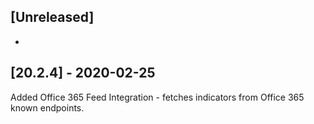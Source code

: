 ## [Unreleased]
-

## [20.2.4] - 2020-02-25
Added Office 365 Feed Integration - fetches indicators from Office 365 known endpoints.
